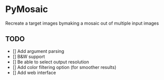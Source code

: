 # PyMosaic

Recreate a target images bymaking a mosaic out of multiple input images


## TODO

- [] Add argument parsing
- [] B&W support
- [] Be able to select output resolution
- [] Add color filtering option (for smoother results)
- [] Add web interface
